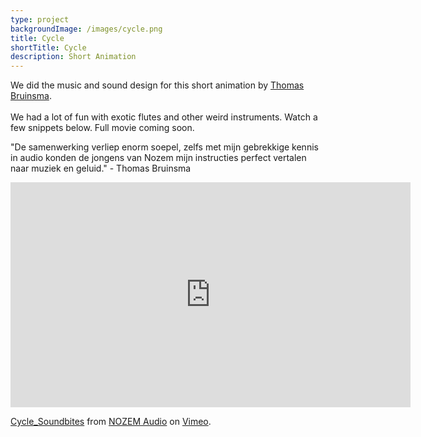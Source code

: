 ```yaml
---
type: project
backgroundImage: /images/cycle.png
title: Cycle
shortTitle: Cycle
description: Short Animation
---
```

We did the music and sound design for this short animation by [Thomas Bruinsma](http://thomasbruinsma.nl/).\
\
We had a lot of fun with exotic flutes and other weird instruments. Watch a few snippets below. Full movie coming soon.

"De samenwerking verliep enorm soepel, zelfs met mijn gebrekkige kennis in audio konden de jongens van Nozem mijn instructies perfect vertalen naar muziek en geluid." - Thomas Bruinsma

<iframe src="https://player.vimeo.com/video/374892371" width="640" height="360" frameborder="0" allow="autoplay; fullscreen" allowfullscreen></iframe>

<p><a href="https://vimeo.com/374892371">Cycle_Soundbites</a> from <a href="https://vimeo.com/user92695037">NOZEM Audio</a> on <a href="https://vimeo.com">Vimeo</a>.</p>
